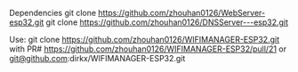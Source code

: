 Dependencies
  git clone https://github.com/zhouhan0126/WebServer-esp32.git
  git clone https://github.com/zhouhan0126/DNSServer---esp32.git

Use:
	git clone https://github.com/zhouhan0126/WIFIMANAGER-ESP32.git
with PR#
	https://github.com/zhouhan0126/WIFIMANAGER-ESP32/pull/21
or
 	git@github.com:dirkx/WIFIMANAGER-ESP32.git

